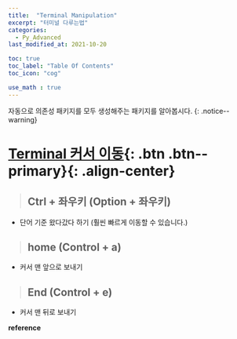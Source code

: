 ```yaml
---
title:  "Terminal Manipulation"
excerpt: "터미널 다루는법"
categories:
  - Py_Advanced
last_modified_at: 2021-10-20

toc: true
toc_label: "Table Of Contents"
toc_icon: "cog"

use_math : true
---
```


 자동으로 의존성 패키지를 모두 생성해주는 패키지를 알아봅시다. 
{: .notice--warning}

# [Terminal 커서 이동](#link){: .btn .btn--primary}{: .align-center}

> ## Ctrl + 좌우키 (Option + 좌우키)

- 단어 기준 왔다갔다 하기 (훨씬 빠르게  이동할 수 있습니다.)

> ## home (Control + a)

- 커서 맨 앞으로 보내기 

> ## End (Control + e)

- 커서 맨 뒤로 보내기





**reference**

